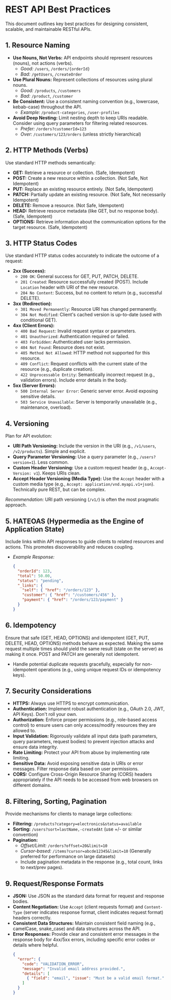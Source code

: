 # REST API Best Practices

This document outlines key best practices for designing consistent, scalable, and maintainable RESTful APIs.

## 1. Resource Naming

*   **Use Nouns, Not Verbs:** API endpoints should represent resources (nouns), not actions (verbs).
    *   *Good:* `/users`, `/orders/{orderId}`
    *   *Bad:* `/getUsers`, `/createOrder`
*   **Use Plural Nouns:** Represent collections of resources using plural nouns.
    *   *Good:* `/products`, `/customers`
    *   *Bad:* `/product`, `/customer`
*   **Be Consistent:** Use a consistent naming convention (e.g., lowercase, kebab-case) throughout the API.
    *   *Example:* `/product-categories`, `/user-profiles`
*   **Avoid Deep Nesting:** Limit nesting depth to keep URIs readable. Consider using query parameters for filtering related resources.
    *   *Prefer:* `/orders?customerId=123`
    *   *Over:* `/customers/123/orders` (unless strictly hierarchical)

## 2. HTTP Methods (Verbs)

Use standard HTTP methods semantically:

*   **GET:** Retrieve a resource or collection. (Safe, Idempotent)
*   **POST:** Create a new resource within a collection. (Not Safe, Not Idempotent)
*   **PUT:** Replace an existing resource entirely. (Not Safe, Idempotent)
*   **PATCH:** Partially update an existing resource. (Not Safe, Not necessarily Idempotent)
*   **DELETE:** Remove a resource. (Not Safe, Idempotent)
*   **HEAD:** Retrieve resource metadata (like GET, but no response body). (Safe, Idempotent)
*   **OPTIONS:** Retrieve information about the communication options for the target resource. (Safe, Idempotent)

## 3. HTTP Status Codes

Use standard HTTP status codes accurately to indicate the outcome of a request:

*   **2xx (Success):**
    *   `200 OK`: General success for GET, PUT, PATCH, DELETE.
    *   `201 Created`: Resource successfully created (POST). Include `Location` header with URI of the new resource.
    *   `204 No Content`: Success, but no content to return (e.g., successful DELETE).
*   **3xx (Redirection):**
    *   `301 Moved Permanently`: Resource URI has changed permanently.
    *   `304 Not Modified`: Client's cached version is up-to-date (used with conditional GET).
*   **4xx (Client Errors):**
    *   `400 Bad Request`: Invalid request syntax or parameters.
    *   `401 Unauthorized`: Authentication required or failed.
    *   `403 Forbidden`: Authenticated user lacks permission.
    *   `404 Not Found`: Resource does not exist.
    *   `405 Method Not Allowed`: HTTP method not supported for this resource.
    *   `409 Conflict`: Request conflicts with the current state of the resource (e.g., duplicate creation).
    *   `422 Unprocessable Entity`: Semantically incorrect request (e.g., validation errors). Include error details in the body.
*   **5xx (Server Errors):**
    *   `500 Internal Server Error`: Generic server error. Avoid exposing sensitive details.
    *   `503 Service Unavailable`: Server is temporarily unavailable (e.g., maintenance, overload).

## 4. Versioning

Plan for API evolution:

*   **URI Path Versioning:** Include the version in the URI (e.g., `/v1/users`, `/v2/products`). Simple and explicit.
*   **Query Parameter Versioning:** Use a query parameter (e.g., `/users?version=1`). Less common.
*   **Custom Header Versioning:** Use a custom request header (e.g., `Accept-Version: v1`). Keeps URIs clean.
*   **Accept Header Versioning (Media Type):** Use the `Accept` header with a custom media type (e.g., `Accept: application/vnd.myapi.v1+json`). Technically pure REST, but can be complex.

*Recommendation:* URI path versioning (`/v1/`) is often the most pragmatic approach.

## 5. HATEOAS (Hypermedia as the Engine of Application State)

Include links within API responses to guide clients to related resources and actions. This promotes discoverability and reduces coupling.

*   *Example Response:*
    ```json
    {
      "orderId": 123,
      "total": 50.00,
      "status": "pending",
      "_links": {
        "self": { "href": "/orders/123" },
        "customer": { "href": "/customers/456" },
        "payment": { "href": "/orders/123/payment" }
      }
    }
    ```

## 6. Idempotency

Ensure that safe (GET, HEAD, OPTIONS) and idempotent (GET, PUT, DELETE, HEAD, OPTIONS) methods behave as expected. Making the same request multiple times should yield the same result (state on the server) as making it once. POST and PATCH are generally not idempotent.

*   Handle potential duplicate requests gracefully, especially for non-idempotent operations (e.g., using unique request IDs or idempotency keys).

## 7. Security Considerations

*   **HTTPS:** Always use HTTPS to encrypt communication.
*   **Authentication:** Implement robust authentication (e.g., OAuth 2.0, JWT, API Keys). Don't roll your own.
*   **Authorization:** Enforce proper permissions (e.g., role-based access control) to ensure users can only access/modify resources they are allowed to.
*   **Input Validation:** Rigorously validate all input data (path parameters, query parameters, request bodies) to prevent injection attacks and ensure data integrity.
*   **Rate Limiting:** Protect your API from abuse by implementing rate limiting.
*   **Sensitive Data:** Avoid exposing sensitive data in URIs or error messages. Filter response data based on user permissions.
*   **CORS:** Configure Cross-Origin Resource Sharing (CORS) headers appropriately if the API needs to be accessed from web browsers on different domains.

## 8. Filtering, Sorting, Pagination

Provide mechanisms for clients to manage large collections:

*   **Filtering:** `/products?category=electronics&status=available`
*   **Sorting:** `/users?sort=lastName,-createdAt` (use +/- or similar convention)
*   **Pagination:**
    *   *Offset/Limit:* `/orders?offset=20&limit=10`
    *   *Cursor-based:* `/items?cursor=abcde12345&limit=10` (Generally preferred for performance on large datasets)
    *   Include pagination metadata in the response (e.g., total count, links to next/prev pages).

## 9. Request/Response Formats

*   **JSON:** Use JSON as the standard data format for request and response bodies.
*   **Content Negotiation:** Use `Accept` (client requests format) and `Content-Type` (server indicates response format, client indicates request format) headers correctly.
*   **Consistent Data Structures:** Maintain consistent field naming (e.g., camelCase, snake_case) and data structures across the API.
*   **Error Responses:** Provide clear and consistent error messages in the response body for 4xx/5xx errors, including specific error codes or details where helpful.
    ```json
    {
      "error": {
        "code": "VALIDATION_ERROR",
        "message": "Invalid email address provided.",
        "details": [
          { "field": "email", "issue": "Must be a valid email format." }
        ]
      }
    }